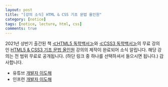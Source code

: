 ```yaml
---
layout: post
title: "[강의 소식] HTML & CSS 기초 문법 올인원"
category: [notice]
tags: [notice, lecture, html, css]
comments: true
---
```


2021년 상반기 출간된 책 [≪HTML5 독학백서≫](https://search.naver.com/search.naver?where=nexearch&sm=top_hty&fbm=1&ie=utf8&query=html5+%EB%8F%85%ED%95%99%EB%B0%B1%EC%84%9C)와 [≪CSS3 독학백서≫](https://search.naver.com/search.naver?sm=tab_hty.top&where=nexearch&query=css3+%EB%8F%85%ED%95%99%EB%B0%B1%EC%84%9C&oquery=html5+%EB%8F%85%ED%95%99%EB%B0%B1%EC%84%9C&tqi=hgICidprvxsssludtmNssssstJl-387874)의 무료 강의인 [HTML5 & CSS3 기초 문법 올인원](https://www.youtube.com/channel/UCRf6ut93gIImnmdebqdPI9A/videos) 강의의 제작이 완료되어 소식 알립니다. 해당 강의는 전 범위 무료로 공개됩니다. (하단 링크 중 하나를 선택하셔서 들으시면 됩니다.) 감사합니다.

- 유튜브 [개발자 이도해](https://www.youtube.com/channel/UCRf6ut93gIImnmdebqdPI9A/videos)
- 인프런 [개발자 이도해](https://www.inflearn.com/course/html-css-%EA%B8%B0%EC%B4%88-%EB%AC%B8%EB%B2%95-%EC%98%AC%EC%9D%B8%EC%9B%90)
